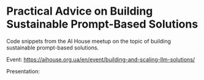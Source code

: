 # Practical Advice on Building Sustainable Prompt-Based Solutions

Code snippets from the AI House meetup on the topic of building sustainable prompt-based solutions.

Event: https://aihouse.org.ua/en/event/building-and-scaling-llm-solutions/

Presentation: 
